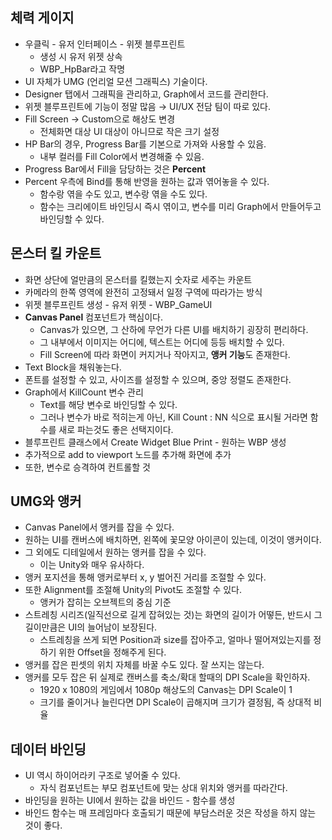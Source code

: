## 체력 게이지

- 우클릭 - 유저 인터페이스 - 위젯 블루프린트
    - 생성 시 유저 위젯 상속
    - WBP_HpBar라고 작명
- UI 자체가 UMG (언리얼 모션 그래픽스) 기술이다.
- Designer 탭에서 그래픽을 관리하고, Graph에서 코드를 관리한다.
- 위젯 블루프린트에 기능이 정말 많음 → UI/UX 전담 팀이 따로 있다.
- Fill Screen → Custom으로 해상도 변경
    - 전체화면 대상 UI 대상이 아니므로 작은 크기 설정
- HP Bar의 경우, Progress Bar를 기본으로 가져와 사용할 수 있음.
    - 내부 컬러를 Fill Color에서 변경해줄 수 있음.
- Progress Bar에서 Fill을 담당하는 것은 **Percent**
- Percent 우측에 Bind를 통해 반영을 원하는 값과 엮어놓을 수 있다.
    - 함수랑 엮을 수도 있고, 변수랑 엮을 수도 있다.
    - 함수는 크리에이트 바인딩시 즉시 엮이고, 변수를 미리 Graph에서 만들어두고 바인딩할 수 있다.

## 몬스터 킬 카운트

- 화면 상단에 얼만큼의 몬스터를 킬했는지 숫자로 세주는 카운트
- 카메라의 한쪽 영역에 완전히 고정돼서 일정 구역에 따라가는 방식
- 위젯 블루프린트 생성 - 유저 위젯 - WBP_GameUI
- **Canvas Panel** 컴포넌트가 핵심이다.
    - Canvas가 있으면, 그 산하에 무언가 다른 UI를 배치하기 굉장히 편리하다.
    - 그 내부에서 이미지는 어디에, 텍스트는 어디에 등등 배치할 수 있다.
    - Fill Screen에 따라 화면이 커지거나 작아지고, **앵커 기능**도 존재한다.
- Text Block을 채워놓는다.
- 폰트를 설정할 수 있고, 사이즈를 설정할 수 있으며, 중앙 정렬도 존재한다.
- Graph에서 KillCount 변수 관리
    - Text를 해당 변수로 바인딩할 수 있다.
    - 그러나 변수가 바로 적히는게 아닌, Kill Count : NN 식으로 표시될 거라면 함수를 새로 파는것도 좋은 선택지이다.
- 블루프린트 클래스에서 Create Widget Blue Print - 원하는 WBP 생성
- 추가적으로 add to viewport 노드를 추가해 화면에 추가
- 또한, 변수로 승격하여 컨트롤할 것

## UMG와 앵커

- Canvas Panel에서 앵커를 잡을 수 있다.
- 원하는 UI를 캔버스에 배치하면, 왼쪽에 꽃모양 아이콘이 있는데, 이것이 앵커이다.
- 그 외에도 디테일에서 원하는 앵커를 잡을 수 있다.
    - 이는 Unity와 매우 유사하다.
- 앵커 포지션을 통해 앵커로부터 x, y 벌어진 거리를 조절할 수 있다.
- 또한 Alignment를 조절해 Unity의 Pivot도 조절할 수 있다.
    - 앵커가 잡히는 오브젝트의 중심 기준
- 스트레칭 시리즈(일직선으로 길게 잡혀있는 것)는 화면의 길이가 어떻든, 반드시 그 길이만큼은 UI의 늘어남이 보장된다.
    - 스트레칭을 쓰게 되면 Position과 size를 잡아주고, 얼마나 떨어져있는지를 정하기 위한 Offset을 정해주게 된다.
- 앵커를 잡은 핀셋의 위치 자체를 바꿀 수도 있다. 잘 쓰지는 않는다.
- 앵커를 모두 잡은 뒤 실제로 캔버스를 축소/확대 할때의 DPI Scale을 확인하자.
    - 1920 x 1080의 게임에서 1080p 해상도의 Canvas는 DPI Scale이 1
    - 크기를 줄이거나 늘린다면 DPI Scale이 곱해지며 크기가 결정됨, 즉 상대적 비율

## 데이터 바인딩

- UI 역시 하이어라키 구조로 넣어줄 수 있다.
    - 자식 컴포넌트는 부모 컴포넌트에 맞는 상대 위치와 앵커를 따라간다.
- 바인딩을 원하는 UI에서 원하는 값을 바인드 - 함수를 생성
- 바인드 함수는 매 프레임마다 호출되기 때문에 부담스러운 것은 작성을 하지 않는 것이 좋다.
